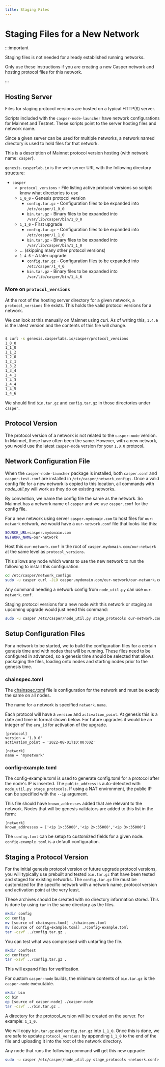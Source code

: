 ```yaml
---
title: Staging Files
---
```


# Staging Files for a New Network

:::important

Staging files is not needed for already established running networks.

Only use these instructions if you are creating a new Casper network and hosting protocol files for this network.

:::


## Hosting Server

Files for staging protocol versions are hosted on a typical HTTP(S) server.

Scripts included with the `casper-node-launcher` have network configurations for Mainnet and Testnet.  These scripts point to the server hosting files and network name.

Since a given server can be used for multiple networks, a network named directory is used to
hold files for that network.

This is a description of Mainnet protocol version hosting (with network name: `casper`).

`genesis.casperlab.io` is the web server URL with the following directory structure:

 - `casper`
    - `protocol_versions` - File listing active protocol versions so scripts know what directories to use
    - `1_0_0` - Genesis protocol version
      - `config.tar.gz` - Configuration files to be expanded into `/etc/casper/1_0_0`
      - `bin.tar.gz` - Binary files to be expanded into `/var/lib/casper/bin/1_0_0`
    - `1_1_0` - First upgrade
      - `config.tar.gz` - Configuration files to be expanded into `/etc/casper/1_1_0`
      - `bin.tar.gz` - Binary files to be expanded into `/var/lib/casper/bin/1_1_0`
    - ...  (skipping many other protocol versions)
    - `1_4_6` - A later upgrade
      - `config.tar.gz` - Configuration files to be expanded into `/etc/casper/1_4_6`
      - `bin.tar.gz` - Binary files to be expanded into `/var/lib/casper/bin/1_4_6`

### More on `protocol_versions`

At the root of the hosting server directory for a given network, a `protocol_versions` file exists.  This holds the valid protocol versions for a network.

We can look at this manually on Mainnet using *curl*.  As of writing this, `1.4.6` is the latest version and the contents of this file will change.

```bash

$ curl -s genesis.casperlabs.io/casper/protocol_versions
1_0_0
1_1_0
1_1_2
1_2_0
1_2_1
1_3_2
1_3_4
1_4_1
1_4_3
1_4_4
1_4_5
1_4_6

```

We should find `bin.tar.gz` and `config.tar.gz` in those directories under `casper`.

## Protocol Version

The protocol version of a network is not related to the `casper-node` version.  In Mainnet, these have often been the same. However, with a new network, you would use the latest `casper-node` version for your 
`1.0.0` protocol.

## Network Configuration File

When the `casper-node-launcher` package is installed, both `casper.conf` and `casper-test.conf` are installed
in `/etc/casper/network_configs`.  Once a valid config file for a new network is copied to this location,
all commands with *node_util.py* will work as they do on existing networks.

By convention, we name the config file the same as the network.  So Mainnet has a network name of `casper` and we use 
`casper.conf` for the config file.  

For a new network using server `casper.mydomain.com` to host files for `our-network` network, we would have a 
`our-network.conf` file that looks like this:

```bash
SOURCE_URL=casper.mydomain.com
NETWORK_NAME=our-network
```

Host this `our-network.conf` in the root of `casper.mydomain.com/our-network` at the same level as `protocol_versions`.

This allows any node which wants to use the new network to run the following to install this configuration:

```bash
cd /etc/casper/network_configs
sudo -u casper curl -JLO casper.mydomain.com/our-network/our-network.conf
```

Any command needing a network config from `node_util.py` can use `our-network.conf`. 

Staging protocol versions for a new node with this network or staging an upcoming upgrade would just need this command:

```bash
sudo -u casper /etc/casper/node_util.py stage_protocols our-network.conf
```

## Setup Configuration Files

For a network to be started, we to build the configuration files for a certain genesis time and with nodes that will be running.  These files need to be configured in advanced, so a genesis time should be selected that allows packaging the files, loading onto nodes and starting nodes prior to the genesis time.

### chainspec.toml

The [chainspec.toml](../../concepts/glossary/C.md#chainspec) file is configuration for the network and must be exactly the same on all nodes.  

The name for a network is specified `network.name`.  

Each protocol will have a `version` and `activation_point`.  At genesis this is a date and time in format shown below. For future upgrades it would be an integer of the `era_id` for activation of the upgrade.

```
[protocol]
version = '1.0.0'
activation_point = '2022-08-01T10:00:00Z'

[network]
name = 'mynetwork'
```

### config-example.toml

The config-example.toml is used to generate config.toml for a protocol after the node's IP is inserted.  The `public_address` is auto-detected with `node_util.py stage_protocols`. If using a NAT environment, the public IP can be specified with the `--ip` argument.

This file should have `known_addresses` added that are relevant to the network.   Nodes that will be genesis validators are added to this list in the form:

```
[network]
known_addresses = ['<ip 1>:35000','<ip 2>:35000','<ip 3>:35000']
```

The `config.toml` can be setup to customized fields for a given node.  `config-example.toml` is a default configuration.

## Staging a Protocol Version

For the initial genesis protocol version or future upgrade protocol versions, you will typically use
prebuilt and tested `bin.tar.gz` that have been tested and staged for existing networks.  The `config.tar.gz`
file must be customized for the specific network with a network name, protocol version and activation point at the very least.

These archives should be created with no directory information stored.  This is done by using `tar` in the same directory as the files.  

```bash
mkdir config
cd config
mv [source of chainspec.toml] ./chainspec.toml
mv [source of config-example.toml] ./config-example.toml
tar -czvf ../config.tar.gz .
```

You can test what was compressed with untar'ing the file.

```bash
mkdir conftest
cd conftest
tar -xzvf ../config.tar.gz .
```

This will expand files for verification.

For custom `casper-node` builds, the minimum contents of `bin.tar.gz` is the `casper-node` executable. 

```bash
mkdir bin
cd bin
cp [source of casper-node] ./casper-node
tar -czvf ../bin.tar.gz .
```

A directory for the protocol_version will be created on the server.  For example: `1_1_0`.

We will copy `bin.tar.gz` and `config.tar.gz` into `1_1_0`.  Once this is done, we are safe to update
`protocol_versions` by appending `1_1_0` to the end of the file and uploading it into the root of the network directory.

Any node that runs the following command will get this new upgrade:

```bash
sudo -u casper /etc/casper/node_util.py stage_protocols <network.conf>
```

